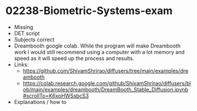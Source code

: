# 02238-Biometric-Systems-exam

- Missing
-   DET script
-   Subjects correct
-   Dreambooth google colab. While the program will make Dreambooth work I would still recommend using a computer with a lot memory and speed as it will speed up the process and results.
  - Links:
    -   https://github.com/ShivamShrirao/diffusers/tree/main/examples/dreambooth
    -   https://colab.research.google.com/github/ShivamShrirao/diffusers/blob/main/examples/dreambooth/DreamBooth_Stable_Diffusion.ipynb#scrollTo=K6xoHWSsbcS3
-   Explanations / how to
